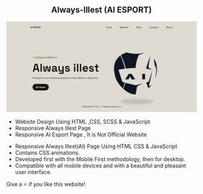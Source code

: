 <h2 align="center"> Always-Illest (AI ESPORT) <br/>
</h2>
<div align="center">
  <img alt="Demo" src="/preview.png" />
</div>

* Website Design Using HTML ,CSS, SCSS &amp; JavaScript
* Responsive Always Illest Page
* Responsive AI Esport Page , It is Not Official Website

- Responsive Always Illest(AI) Page Using HTML CSS & JavaScript
- Contains CSS animations.
- Developed first with the Mobile First methodology, then for desktop.
- Compatible with all mobile devices and with a beautiful and pleasant user interface.

Give a ⭐ if you like this website!


